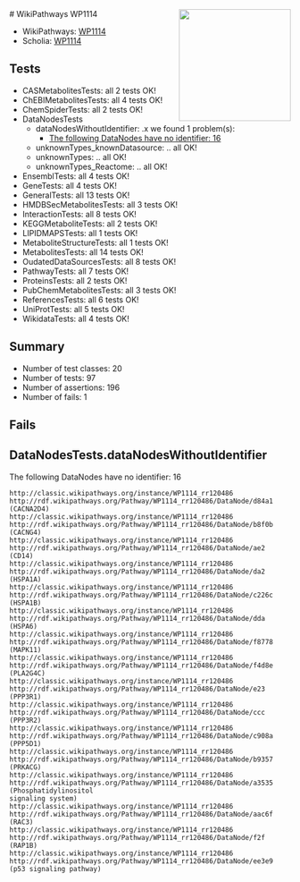 <img style="float: right; width: 200px" src="https://upload.wikimedia.org/wikipedia/commons/thumb/8/83/Wplogo_with_text_500.png/640px-Wplogo_with_text_500.png" />
# WikiPathways WP1114

* WikiPathways: [WP1114](https://wikipathways.org/pathways/WP1114)
* Scholia: [WP1114](https://scholia.toolforge.org/wikipathways/WP1114)
## Tests
* CASMetabolitesTests: all 2 tests OK!
* ChEBIMetabolitesTests: all 4 tests OK!
* ChemSpiderTests: all 2 tests OK!
* DataNodesTests
    * dataNodesWithoutIdentifier: .x we found 1 problem(s):
        * [The following DataNodes have no identifier: 16](#8792c496)
    * unknownTypes_knownDatasource: .. all OK!
    * unknownTypes: .. all OK!
    * unknownTypes_Reactome: .. all OK!
* EnsemblTests: all 4 tests OK!
* GeneTests: all 4 tests OK!
* GeneralTests: all 13 tests OK!
* HMDBSecMetabolitesTests: all 3 tests OK!
* InteractionTests: all 8 tests OK!
* KEGGMetaboliteTests: all 2 tests OK!
* LIPIDMAPSTests: all 1 tests OK!
* MetaboliteStructureTests: all 1 tests OK!
* MetabolitesTests: all 14 tests OK!
* OudatedDataSourcesTests: all 8 tests OK!
* PathwayTests: all 7 tests OK!
* ProteinsTests: all 2 tests OK!
* PubChemMetabolitesTests: all 3 tests OK!
* ReferencesTests: all 6 tests OK!
* UniProtTests: all 5 tests OK!
* WikidataTests: all 4 tests OK!


## Summary

* Number of test classes: 20
* Number of tests: 97
* Number of assertions: 196
* Number of fails: 1

## Fails

<a name="8792c496" />

## DataNodesTests.dataNodesWithoutIdentifier

The following DataNodes have no identifier: 16
```
http://classic.wikipathways.org/instance/WP1114_rr120486 http://rdf.wikipathways.org/Pathway/WP1114_rr120486/DataNode/d84a1 (CACNA2D4)
http://classic.wikipathways.org/instance/WP1114_rr120486 http://rdf.wikipathways.org/Pathway/WP1114_rr120486/DataNode/b8f0b (CACNG4)
http://classic.wikipathways.org/instance/WP1114_rr120486 http://rdf.wikipathways.org/Pathway/WP1114_rr120486/DataNode/ae2 (CD14)
http://classic.wikipathways.org/instance/WP1114_rr120486 http://rdf.wikipathways.org/Pathway/WP1114_rr120486/DataNode/da2 (HSPA1A)
http://classic.wikipathways.org/instance/WP1114_rr120486 http://rdf.wikipathways.org/Pathway/WP1114_rr120486/DataNode/c226c (HSPA1B)
http://classic.wikipathways.org/instance/WP1114_rr120486 http://rdf.wikipathways.org/Pathway/WP1114_rr120486/DataNode/dda (HSPA6)
http://classic.wikipathways.org/instance/WP1114_rr120486 http://rdf.wikipathways.org/Pathway/WP1114_rr120486/DataNode/f8778 (MAPK11)
http://classic.wikipathways.org/instance/WP1114_rr120486 http://rdf.wikipathways.org/Pathway/WP1114_rr120486/DataNode/f4d8e (PLA2G4C)
http://classic.wikipathways.org/instance/WP1114_rr120486 http://rdf.wikipathways.org/Pathway/WP1114_rr120486/DataNode/e23 (PPP3R1)
http://classic.wikipathways.org/instance/WP1114_rr120486 http://rdf.wikipathways.org/Pathway/WP1114_rr120486/DataNode/ccc (PPP3R2)
http://classic.wikipathways.org/instance/WP1114_rr120486 http://rdf.wikipathways.org/Pathway/WP1114_rr120486/DataNode/c908a (PPP5D1)
http://classic.wikipathways.org/instance/WP1114_rr120486 http://rdf.wikipathways.org/Pathway/WP1114_rr120486/DataNode/b9357 (PRKACG)
http://classic.wikipathways.org/instance/WP1114_rr120486 http://rdf.wikipathways.org/Pathway/WP1114_rr120486/DataNode/a3535 (Phosphatidylinositol
signaling system)
http://classic.wikipathways.org/instance/WP1114_rr120486 http://rdf.wikipathways.org/Pathway/WP1114_rr120486/DataNode/aac6f (RAC3)
http://classic.wikipathways.org/instance/WP1114_rr120486 http://rdf.wikipathways.org/Pathway/WP1114_rr120486/DataNode/f2f (RAP1B)
http://classic.wikipathways.org/instance/WP1114_rr120486 http://rdf.wikipathways.org/Pathway/WP1114_rr120486/DataNode/ee3e9 (p53 signaling pathway)
```

